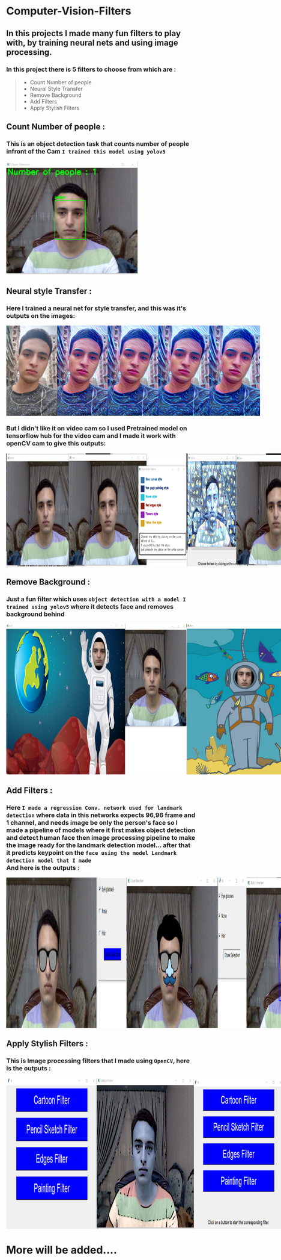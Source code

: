 # Computer-Vision-Filters

## In this projects I made many fun filters to play with, by training neural nets and using image processing.

### In this project there is 5 filters to choose from which are :
> - Count Number of people <br>
> - Neural Style Transfer <br>
> - Remove Background <br>
> - Add Filters <br>
> - Apply Stylish Filters <br>

## Count Number of people :
### This is an object detection task that counts number of people infront of the Cam `I trained this model using yolov5`

<img src="https://github.com/Ahmed-Hereiz/Computer-Vision-Filters/blob/main/Images/Count_number_of_people.png" alt="Image Description" width="350" height="300">

## Neural style Transfer : 
### Here I trained a neural net for style transfer, and this was it's outputs on the images:
<div style="display: flex; justify-content: flex-start;">
    <img src="https://github.com/Ahmed-Hereiz/Computer-Vision-Filters/blob/main/Style_Transfer_model/Result_images/image_0epochs.png" alt="Image Description" width="180" height="240">
    <img src="https://github.com/Ahmed-Hereiz/Computer-Vision-Filters/blob/main/Style_Transfer_model/Result_images/image_1000epochs.png" alt="Image Description" width="180" height="240">
    <img src="https://github.com/Ahmed-Hereiz/Computer-Vision-Filters/blob/main/Style_Transfer_model/Result_images/image_2000epochs.png" alt="Image Description" width="180" height="240">
    <img src="https://github.com/Ahmed-Hereiz/Computer-Vision-Filters/blob/main/Style_Transfer_model/Result_images/image_3000epochs.png" alt="Image Description" width="180" height="240">
    <img src="https://github.com/Ahmed-Hereiz/Computer-Vision-Filters/blob/main/Style_Transfer_model/Result_images/image_4000epochs.png" alt="Image Description" width="180" height="240">
</div>

### But I didn't like it on video cam so I used Pretrained model on tensorflow hub for the video cam and I made it work with openCV cam to give this outputs:
<div style="display: flex; justify-content: flex-start;">
    <img src="https://github.com/Ahmed-Hereiz/Computer-Vision-Filters/blob/main/Images/style0.png" alt="Image Description" width="480" height="300">
    <img src="https://github.com/Ahmed-Hereiz/Computer-Vision-Filters/blob/main/Images/style1.png" alt="Image Description" width="480" height="300">
</div>

## Remove Background :
### Just a fun filter which uses `object detection with a model I trained using yolov5` where it detects face and removes background behind
<div style="display: flex; justify-content: flex-start;">
    <img src="https://github.com/Ahmed-Hereiz/Computer-Vision-Filters/blob/main/Images/astro_screen.png" alt="Image Description" width="480" height="400">
    <img src="https://github.com/Ahmed-Hereiz/Computer-Vision-Filters/blob/main/Images/diver_screen.png" alt="Image Description" width="480" height="400">
</div>

## Add Filters : 
### Here `I made a regression Conv. network used for landmark detection` where data in this networks expects 96,96 frame and 1 channel, and needs image be only the person's face so I made a pipeline of models where it first makes object detection and detect human face then image processing pipeline to make the image ready for the landmark detection model... after that it predicts keypoint on the `face using the model Landmark detection model that I made`<br>And here is the outputs :

<div style="display: flex; justify-content: flex-start;">
    <img src="https://github.com/Ahmed-Hereiz/Computer-Vision-Filters/blob/main/Images/Addfilters1.png" alt="Image Description" width="320" height="400">
    <img src="https://github.com/Ahmed-Hereiz/Computer-Vision-Filters/blob/main/Images/Addfilters2.png" alt="Image Description" width="320" height="400">
    <img src="https://github.com/Ahmed-Hereiz/Computer-Vision-Filters/blob/main/Images/Addfilters3.png" alt="Image Description" width="320" height="400">
</div>

## Apply Stylish Filters :
### This is Image processing filters that I made using `OpenCV`, here is the outputs :

<div style="display: flex; justify-content: flex-start;">
    <img src="https://github.com/Ahmed-Hereiz/Computer-Vision-Filters/blob/main/Images/cartoon.png" alt="Image Description" width="500" height="400">
    <img src="https://github.com/Ahmed-Hereiz/Computer-Vision-Filters/blob/main/Images/pencil.png" alt="Image Description" width="500" height="400">
    <img src="https://github.com/Ahmed-Hereiz/Computer-Vision-Filters/blob/main/Images/edges.png" alt="Image Description" width="500" height="400">
    <img src="https://github.com/Ahmed-Hereiz/Computer-Vision-Filters/blob/main/Images/Painting.png" alt="Image Description" width="500" height="400">
</div>


# More will be added....
